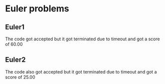 
# Euler problems

## Euler1
The code got accepted but it got terminated due to timeout and got a score of 60.00

## Euler2
The code also got accepted but it got terminated due to timeout and got a score of 25.00
